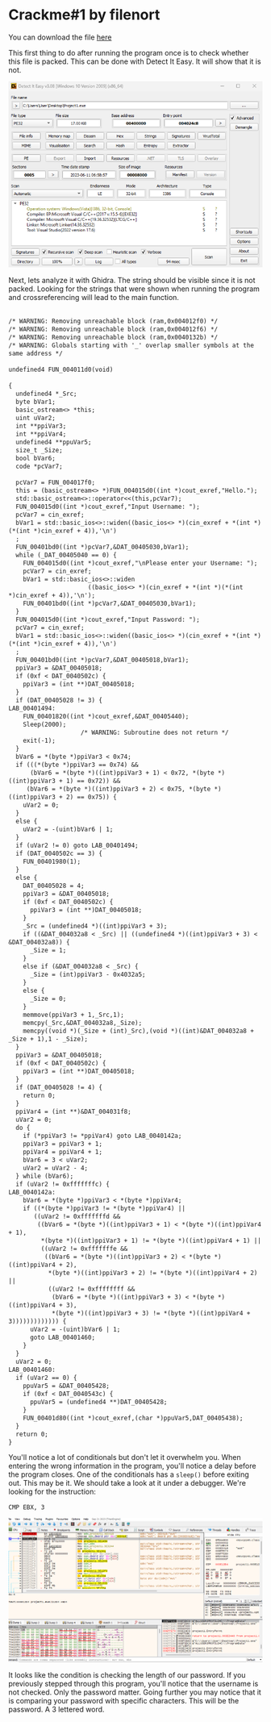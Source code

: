 # Crackme#1 by filenort

You can download the file [here](https://crackmes.one/crackme/6485d56733c5d439389137eb)

This first thing to do after running the program once is to check whether this file is packed. This can be done with Detect It Easy. It will show that it is not. 

![detect](./images/detect.png)

Next, lets analyze it with Ghidra. The string should be visible since it is not packed. Looking for the strings that were shown when running the program and crossreferencing will lead to the main function.

```

/* WARNING: Removing unreachable block (ram,0x004012f0) */
/* WARNING: Removing unreachable block (ram,0x004012f6) */
/* WARNING: Removing unreachable block (ram,0x0040132b) */
/* WARNING: Globals starting with '_' overlap smaller symbols at the same address */

undefined4 FUN_004011d0(void)

{
  undefined4 *_Src;
  byte bVar1;
  basic_ostream<> *this;
  uint uVar2;
  int **ppiVar3;
  int **ppiVar4;
  undefined4 **ppuVar5;
  size_t _Size;
  bool bVar6;
  code *pcVar7;
  
  pcVar7 = FUN_004017f0;
  this = (basic_ostream<> *)FUN_004015d0((int *)cout_exref,"Hello.");
  std::basic_ostream<>::operator<<(this,pcVar7);
  FUN_004015d0((int *)cout_exref,"Input Username: ");
  pcVar7 = cin_exref;
  bVar1 = std::basic_ios<>::widen((basic_ios<> *)(cin_exref + *(int *)(*(int *)cin_exref + 4)),'\n')
  ;
  FUN_00401bd0((int *)pcVar7,&DAT_00405030,bVar1);
  while (_DAT_00405040 == 0) {
    FUN_004015d0((int *)cout_exref,"\nPlease enter your Username: ");
    pcVar7 = cin_exref;
    bVar1 = std::basic_ios<>::widen
                      ((basic_ios<> *)(cin_exref + *(int *)(*(int *)cin_exref + 4)),'\n');
    FUN_00401bd0((int *)pcVar7,&DAT_00405030,bVar1);
  }
  FUN_004015d0((int *)cout_exref,"Input Password: ");
  pcVar7 = cin_exref;
  bVar1 = std::basic_ios<>::widen((basic_ios<> *)(cin_exref + *(int *)(*(int *)cin_exref + 4)),'\n')
  ;
  FUN_00401bd0((int *)pcVar7,&DAT_00405018,bVar1);
  ppiVar3 = &DAT_00405018;
  if (0xf < DAT_0040502c) {
    ppiVar3 = (int **)DAT_00405018;
  }
  if (DAT_00405028 != 3) {
LAB_00401494:
    FUN_00401820((int *)cout_exref,&DAT_00405440);
    Sleep(2000);
                    /* WARNING: Subroutine does not return */
    exit(-1);
  }
  bVar6 = *(byte *)ppiVar3 < 0x74;
  if (((*(byte *)ppiVar3 == 0x74) &&
      (bVar6 = *(byte *)((int)ppiVar3 + 1) < 0x72, *(byte *)((int)ppiVar3 + 1) == 0x72)) &&
     (bVar6 = *(byte *)((int)ppiVar3 + 2) < 0x75, *(byte *)((int)ppiVar3 + 2) == 0x75)) {
    uVar2 = 0;
  }
  else {
    uVar2 = -(uint)bVar6 | 1;
  }
  if (uVar2 != 0) goto LAB_00401494;
  if (DAT_0040502c == 3) {
    FUN_00401980(1);
  }
  else {
    DAT_00405028 = 4;
    ppiVar3 = &DAT_00405018;
    if (0xf < DAT_0040502c) {
      ppiVar3 = (int **)DAT_00405018;
    }
    _Src = (undefined4 *)((int)ppiVar3 + 3);
    if ((&DAT_004032a8 < _Src) || ((undefined4 *)((int)ppiVar3 + 3) < &DAT_004032a8)) {
      _Size = 1;
    }
    else if (&DAT_004032a8 < _Src) {
      _Size = (int)ppiVar3 - 0x4032a5;
    }
    else {
      _Size = 0;
    }
    memmove(ppiVar3 + 1,_Src,1);
    memcpy(_Src,&DAT_004032a8,_Size);
    memcpy((void *)(_Size + (int)_Src),(void *)((int)&DAT_004032a8 + _Size + 1),1 - _Size);
  }
  ppiVar3 = &DAT_00405018;
  if (0xf < DAT_0040502c) {
    ppiVar3 = (int **)DAT_00405018;
  }
  if (DAT_00405028 != 4) {
    return 0;
  }
  ppiVar4 = (int **)&DAT_004031f8;
  uVar2 = 0;
  do {
    if (*ppiVar3 != *ppiVar4) goto LAB_0040142a;
    ppiVar3 = ppiVar3 + 1;
    ppiVar4 = ppiVar4 + 1;
    bVar6 = 3 < uVar2;
    uVar2 = uVar2 - 4;
  } while (bVar6);
  if (uVar2 != 0xfffffffc) {
LAB_0040142a:
    bVar6 = *(byte *)ppiVar3 < *(byte *)ppiVar4;
    if ((*(byte *)ppiVar3 != *(byte *)ppiVar4) ||
       ((uVar2 != 0xfffffffd &&
        ((bVar6 = *(byte *)((int)ppiVar3 + 1) < *(byte *)((int)ppiVar4 + 1),
         *(byte *)((int)ppiVar3 + 1) != *(byte *)((int)ppiVar4 + 1) ||
         ((uVar2 != 0xfffffffe &&
          ((bVar6 = *(byte *)((int)ppiVar3 + 2) < *(byte *)((int)ppiVar4 + 2),
           *(byte *)((int)ppiVar3 + 2) != *(byte *)((int)ppiVar4 + 2) ||
           ((uVar2 != 0xffffffff &&
            (bVar6 = *(byte *)((int)ppiVar3 + 3) < *(byte *)((int)ppiVar4 + 3),
            *(byte *)((int)ppiVar3 + 3) != *(byte *)((int)ppiVar4 + 3))))))))))))) {
      uVar2 = -(uint)bVar6 | 1;
      goto LAB_00401460;
    }
  }
  uVar2 = 0;
LAB_00401460:
  if (uVar2 == 0) {
    ppuVar5 = &DAT_00405428;
    if (0xf < DAT_0040543c) {
      ppuVar5 = (undefined4 **)DAT_00405428;
    }
    FUN_00401d80((int *)cout_exref,(char *)ppuVar5,DAT_00405438);
  }
  return 0;
}

```

You'll notice a lot of conditionals but don't let it overwhelm you. When entering the wrong information in the program, you'll notice a delay before the program closes. One of the conditionals has a ``sleep()`` before exiting out. This may be it. We should take a look at it under a debugger. We're looking for the instruction:

    CMP EBX, 3

![debugger view 1](./images/debugger_view1.png)

It looks like the condition is checking the length of our password. If you previously stepped through this program, you'll notice that the username is not checked. Only the password matter. Going further you may notice that it is comparing your password with specific characters. This will be the password. A 3 lettered word.